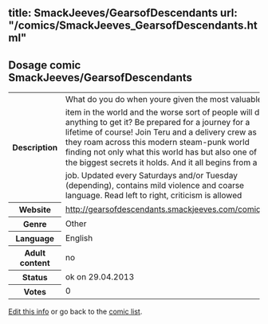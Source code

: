 title: SmackJeeves/GearsofDescendants
url: "/comics/SmackJeeves_GearsofDescendants.html"
---
Dosage comic SmackJeeves/GearsofDescendants
-----------------------------------------

<p id="msg"></p>
<script type="text/javascript">
if (window.location.search === '?edit_info_mail=sent_ok') {
  var elem = document.getElementById("msg");
  elem.innerHTML = 'Edited information sucessfully sent.';
  elem.className = 'ok';
}
</script>
<table class="comicinfo">
<tr>
<th>Description</th><td>What do you do when youre given the most valuable item in the world and the worse sort of people will do anything to get it? Be prepared for a journey for a lifetime of course! Join Teru and a delivery crew as they roam across this modern steam-punk world finding not only what this world has but also one of the biggest secrets it holds. And it all begins from a job. Updated every Saturdays and/or Tuesday (depending), contains mild violence and coarse language. Read left to right, criticism is allowed</td>
</tr>
<tr>
<th>Website</th><td><a href="http://gearsofdescendants.smackjeeves.com/comics/">http://gearsofdescendants.smackjeeves.com/comics/</a></td>
</tr>
<tr>
<th>Genre</th><td>Other</td>
</tr>
<tr>
<th>Language</th><td>English</td>
</tr>
<tr>
<th>Adult content</th><td>no</td>
</tr>
<tr>
<th>Status</th><td>ok on 29.04.2013</td>
</tr>
<tr>
<th>Votes</th><td>0</td>
</tr>
</table>

[Edit this info](SmackJeeves_GearsofDescendants_edit.html) or go back to the [comic list](../comic-index.html).
